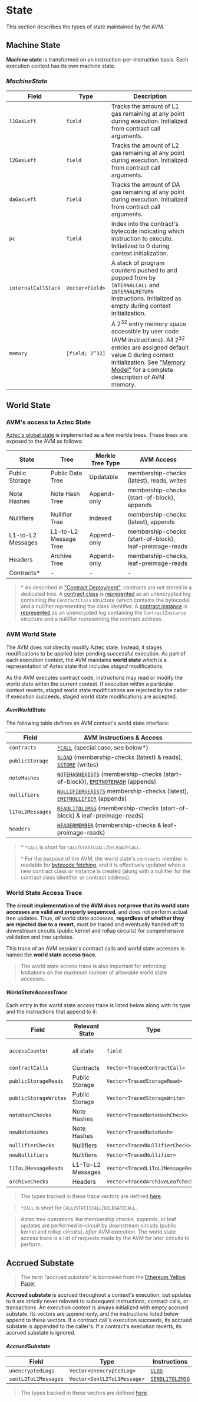 # State

This section describes the types of state maintained by the AVM.

## Machine State

**Machine state** is transformed on an instruction-per-instruction basis. Each execution context has its own machine state.

### _MachineState_

| Field                 | Type            | Description |
| ---                   | ---             | ---         |
| `l1GasLeft`           | `field`         | Tracks the amount of L1 gas remaining at any point during execution. Initialized from contract call arguments. |
| `l2GasLeft`           | `field`         | Tracks the amount of L2 gas remaining at any point during execution. Initialized from contract call arguments. |
| `daGasLeft`           | `field`         | Tracks the amount of DA gas remaining at any point during execution. Initialized from contract call arguments. |
| `pc`                  | `field`         | Index into the contract's bytecode indicating which instruction to execute. Initialized to 0 during context initialization. |
| `internalCallStack`   | `Vector<field>` | A stack of program counters pushed to and popped from by `INTERNALCALL` and `INTERNALRETURN` instructions. Initialized as empty during context initialization. |
| `memory`              | `[field; 2^32]` | A $2^{32}$ entry memory space accessible by user code (AVM instructions). All $2^{32}$ entries are assigned default value 0 during context initialization. See ["Memory Model"](./memory-model) for a complete description of AVM memory. |

<!-- TODO(4608): formally define memory's type - not just an array of fields, but tagged... -->

## World State

### AVM's access to Aztec State

[Aztec's global state](../state) is implemented as a few merkle trees. These trees are exposed to the AVM as follows:

| State             | Tree                  | Merkle Tree Type | AVM Access |
| ---               | ---                   | ---              | ---        |
| Public Storage    | Public Data Tree      | Updatable        | membership-checks (latest), reads, writes              |
| Note Hashes       | Note Hash Tree        | Append-only      | membership-checks (start-of-block), appends             |
| Nullifiers        | Nullifier Tree        | Indexed          | membership-checks (latest), appends             |
| L1-to-L2 Messages | L1-to-L2 Message Tree | Append-only      | membership-checks (start-of-block), leaf-preimage-reads |
| Headers           | Archive Tree          | Append-only      | membership-checks, leaf-preimage-reads                  |
| Contracts\*       | -                     | -                | - |

> \* As described in ["Contract Deployment"](../contract-deployment), contracts are not stored in a dedicated tree. A [contract class](../contract-deployment/classes) is [represented](../contract-deployment/classes#registration) as an unencrypted log containing the `ContractClass` structure (which contains the bytecode) and a nullifier representing the class identifier. A [contract instance](../contract-deployment/instances) is [represented](../contract-deployment/classes#registration) as an unencrypted log containing the `ContractInstance` structure and a nullifier representing the contract address.

### AVM World State

The AVM does not directly modify Aztec state. Instead, it stages modifications to be applied later pending successful execution. As part of each execution context, the AVM maintains **world state** which is a representation of Aztec state that includes _staged_ modifications.

As the AVM executes contract code, instructions may read or modify the world state within the current context. If execution within a particular context reverts, staged world state modifications are rejected by the caller. If execution succeeds, staged world state modifications are accepted.

#### _AvmWorldState_

The following table defines an AVM context's world state interface:

| Field            | AVM Instructions & Access |
| ---              | ---                       |
| `contracts`      | [`*CALL`](./instruction-set#isa-section-call) (special case, see below\*)           |
| `publicStorage`  | [`SLOAD`](./instruction-set#isa-section-sload) (membership-checks (latest) & reads), [`SSTORE`](./instruction-set#isa-section-sstore) (writes)                                |
| `noteHashes`     | [`NOTEHASHEXISTS`](./instruction-set#isa-section-notehashexists) (membership-checks (start-of-block)), [`EMITNOTEHASH`](./instruction-set#isa-section-emitnotehash) (appends) |
| `nullifiers`     | [`NULLIFIERSEXISTS`](./instruction-set#isa-section-nullifierexists) membership-checks (latest), [`EMITNULLIFIER`](./instruction-set#isa-section-emitnullifier) (appends)      |
| `l1ToL2Messages` | [`READL1TOL2MSG`](./instruction-set#isa-section-readl1tol2msg) (membership-checks (start-of-block) & leaf-preimage-reads)                                                     |
| `headers`        | [`HEADERMEMBER`](./instruction-set#isa-section-headermember) (membership-checks & leaf-preimage-reads)                                                                        |

> \* `*CALL` is short for `CALL`/`STATICCALL`/`DELEGATECALL`.

> \* For the purpose of the AVM, the world state's `contracts` member is readable for [bytecode fetching](./execution#bytecode-fetch-and-decode), and it is effectively updated when a new contract class or instance is created (along with a nullifier for the contract class identifier or contract address).

### World State Access Trace

**The circuit implementation of the AVM does _not_ prove that its world state accesses are valid and properly sequenced**, and does not perform actual tree updates. Thus, _all_ world state accesses, **regardless of whether they are rejected due to a revert**, must be traced and eventually handed off to downstream circuits (public kernel and rollup circuits) for comprehensive validation and tree updates.

This trace of an AVM session's contract calls and world state accesses is named the **world state access trace**.

> The world state access trace is also important for enforcing limitations on the maximum number of allowable world state accesses.

#### _WorldStateAccessTrace_

Each entry in the world state access trace is listed below along with its type and the instructions that append to it:

| Field                 | Relevant State    | Type                               | Instructions           |
| ---                   | ---               | ---                                | ---                    |
| `accessCounter`       | all state         | `field`                            | incremented by all instructions below |
| `contractCalls`       | Contracts         | `Vector<TracedContractCall>`       | [`*CALL`](./instruction-set#isa-section-call)            |
| `publicStorageReads`  | Public Storage    | `Vector<TracedStorageRead>`        | [`SLOAD`](./instruction-set#isa-section-sload)           |
| `publicStorageWrites` | Public Storage    | `Vector<TracedStorageWrite>`       | [`SSTORE`](./instruction-set#isa-section-sstore)          |
| `noteHashChecks`      | Note Hashes       | `Vector<TracedNoteHashCheck>`      | [`NOTEHASHEXISTS`](./instruction-set#isa-section-notehashexists)  |
| `newNoteHashes`       | Note Hashes       | `Vector<TracedNoteHash>`           | [`EMITNOTEHASH`](./instruction-set#isa-section-emitnotehash)    |
| `nullifierChecks`     | Nullifiers        | `Vector<TracedNullifierCheck>`     | [`NULLIFIERSEXISTS`](./instruction-set#isa-section-nullifierexists) |
| `newNullifiers`       | Nullifiers        | `Vector<TracedNullifier>`          | [`EMITNULLIFIER`](./instruction-set#isa-section-emitnullifier)   |
| `l1ToL2MessageReads`  | L1-To-L2 Messages | `Vector<TracedL1ToL2MessageRead>`  | [`READL1TOL2MSG`](./instruction-set#isa-section-readl1tol2msg)   |
| `archiveChecks`       | Headers           | `Vector<TracedArchiveLeafCheck>`   | [`HEADERMEMBER`](./instruction-set#isa-section-headermember)    |

> The types tracked in these trace vectors are defined [here](./type-structs).

> `*CALL` is short for `CALL`/`STATICCALL`/`DELEGATECALL`.

> Aztec tree operations like membership checks, appends, or leaf updates are performed in-circuit by downstream circuits (public kernel and rollup circuits), _after_ AVM execution. The world state access trace is a list of requests made by the AVM for later circuits to perform.

## Accrued Substate

> The term "accrued substate" is borrowed from the [Ethereum Yellow Paper](https://ethereum.github.io/yellowpaper/paper.pdf).

**Accrued substate** is accrued throughout a context's execution, but updates to it are strictly never relevant to subsequent instructions, contract calls, or transactions. An execution context is always initialized with empty accrued substate. Its vectors are append-only, and the instructions listed below append to these vectors. If a contract call's execution succeeds, its accrued substate is appended to the caller's. If a contract's execution reverts, its accrued substate is ignored.

#### _AccruedSubstate_

| Field                | Type                        | Instructions      |
| ---                  | ---                         | ---               |
| `unencryptedLogs`    | `Vector<UnencryptedLog>`    | [`ULOG`](./instruction-set#isa-secction-ulog)          |
| `sentL2ToL1Messages` | `Vector<SentL2ToL1Message>` | [`SENDL1TOL2MSG`](./instruction-set#isa-secction-sendl2tol1msg) |

> The types tracked in these vectors are defined [here](./type-structs).
